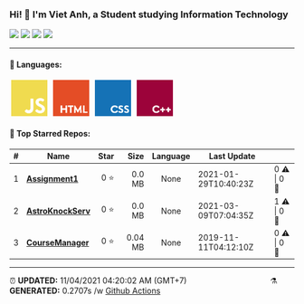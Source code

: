 <h3>Hi! 👋 I'm Viet Anh, a Student studying Information Technology</h3>
<span>
	<img src="https://img.shields.io/badge/0-STARS-8cecff?style=for-the-badge">
	<img src="https://img.shields.io/badge/14-REPOS-f2e174?style=for-the-badge">
	<img src="https://img.shields.io/badge/1-FOLLOWERS-ff9eb6?style=for-the-badge">
	<img src="https://estruyf-github.azurewebsites.net/api/VisitorHit?user=vietanh052000&repo=vietanh0562000&countColor=#ff85c8">
</span>

<hr>

<h4>🧬 Languages:</h4>
<span>
	<img style="margin: 0 3px" width="64" src="assets/icons/js.png" title="JavaScript">
	<img style="margin: 0 3px" width="64" src="assets/icons/html.png" title="Hypertext Markup Language">
	<img style="margin: 0 3px" width="64" src="assets/icons/css.png" title="Cascading Style Sheets">
	<img style="margin: 0 3px" width="64" src="assets/icons/cpp.png" title="C++">
</span>

<h4>🥇 Top Starred Repos:</h4>

|#|Name|Star|Size|Language|Last Update||
|---|---|---:|---:|:---:|---|--|
|1|**[Assignment1](https://github.com/vietanh0562000/Assignment1)**|0 ⭐|0.0 MB|None|2021-01-29T10:40:23Z|0 ⚠  \|  0 🍴|
|2|**[AstroKnockServ](https://github.com/vietanh0562000/AstroKnockServ)**|0 ⭐|0.0 MB|None|2021-03-09T07:04:35Z|1 ⚠  \|  0 🍴|
|3|**[CourseManager](https://github.com/vietanh0562000/CourseManager)**|0 ⭐|0.04 MB|None|2019-11-11T04:12:10Z|0 ⚠  \|  0 🍴|

<hr>

<span style="clear: both">
	<span align="left">⏰ <b>UPDATED:</b> 11/04/2021 04:20:02 AM (GMT+7)</span>
	<span>&emsp;&emsp;&emsp;&emsp;&emsp;&emsp;&emsp;&emsp;&emsp;&emsp;</span>
	<span align="right">⚗ <b>GENERATED:</b>  0.2707s /w <a href="https://github.com/vietanh0562000/vietanh0562000/actions" target="_blank">Github Actions</a></span>
</span>